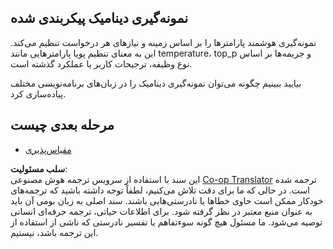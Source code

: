 <!--
CO_OP_TRANSLATOR_METADATA:
{
  "original_hash": "b0de03f7a3ff0204d8356bc61325c459",
  "translation_date": "2025-06-02T20:00:17+00:00",
  "source_file": "05-AdvancedTopics/mcp-sampling/README.md",
  "language_code": "fa"
}
-->
## نمونه‌گیری دینامیک پیکربندی شده

نمونه‌گیری هوشمند پارامترها را بر اساس زمینه و نیازهای هر درخواست تنظیم می‌کند. این به معنای تنظیم پویا پارامترهایی مانند temperature، top_p و جریمه‌ها بر اساس نوع وظیفه، ترجیحات کاربر یا عملکرد گذشته است.

بیایید ببینیم چگونه می‌توان نمونه‌گیری دینامیک را در زبان‌های برنامه‌نویسی مختلف پیاده‌سازی کرد.

## مرحله بعدی چیست

- [مقیاس‌پذیری](../mcp-scaling/README.md)

**سلب مسئولیت**:  
این سند با استفاده از سرویس ترجمه هوش مصنوعی [Co-op Translator](https://github.com/Azure/co-op-translator) ترجمه شده است. در حالی که ما برای دقت تلاش می‌کنیم، لطفاً توجه داشته باشید که ترجمه‌های خودکار ممکن است حاوی خطاها یا نادرستی‌هایی باشند. سند اصلی به زبان بومی آن باید به عنوان منبع معتبر در نظر گرفته شود. برای اطلاعات حیاتی، ترجمه حرفه‌ای انسانی توصیه می‌شود. ما مسئول هیچ گونه سوءتفاهم یا تفسیر نادرستی که ناشی از استفاده از این ترجمه باشد، نیستیم.
